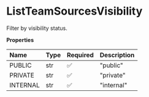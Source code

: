 # ListTeamSourcesVisibility

Filter by visibility status.

**Properties**

| Name     | Type | Required | Description |
| :------- | :--- | :------- | :---------- |
| PUBLIC   | str  | ✅       | "public"    |
| PRIVATE  | str  | ✅       | "private"   |
| INTERNAL | str  | ✅       | "internal"  |

<!-- This file was generated by liblab | https://liblab.com/ -->
